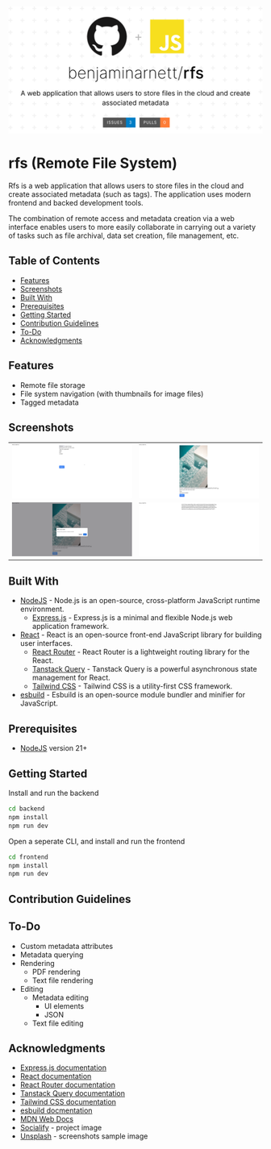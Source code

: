 ![rfs](./assets/rfs.png)

# rfs (Remote File System)

Rfs is a web application that allows users to store files in the cloud and create associated metadata (such as tags). The application uses modern frontend and backed development tools.

The combination of remote access and metadata creation via a web interface enables users to more easily collaborate in carrying out a variety of tasks such as file archival, data set creation, file management, etc.

## Table of Contents

- [Features](#features)
- [Screenshots](#screenshots)
- [Built With](#built-with)
- [Prerequisites](#prerequisites)
- [Getting Started](#getting-started)
- [Contribution Guidelines](#contribution-guidelines)
- [To-Do](#to-do)
- [Acknowledgments](#acknowledgments)

## Features

- Remote file storage
- File system navigation (with thumbnails for image files)
- Tagged metadata

## Screenshots

<table>
 <tr>
    <td style="border:none"><img src="./assets/screenshots/addFile.png" alt="Alt text" width="400"></td>    
    <td style="border:none"><img src="./assets/screenshots/viewFile.png" alt="Alt text" width="400"></td>    
 </tr>
 <tr>
    <td style="border:none"><img src="./assets/screenshots/deleteFile.png" alt="Alt text" width="400"></td>    
    <td style="border:none"><img src="./assets/screenshots/viewFileList.png" alt="Alt text" width="400"></td>    
 </tr>
</table>


## Built With

- [NodeJS](https://nodejs.org/en/) - Node.js is an open-source, cross-platform JavaScript runtime environment.
  - [Express.js](https://expressjs.com) - Express.js is a minimal and flexible Node.js web application framework.
- [React](https://react.dev/) - React is an open-source front-end JavaScript library for building user interfaces.
  - [React Router](https://reactrouter.com/en/main) - React Router is a lightweight routing library for the React.
  - [Tanstack Query](https://tanstack.com/query/latest) - Tanstack Query is a powerful asynchronous state management for React.
  - [Tailwind CSS](https://tailwindcss.com/) - Tailwind CSS is a utility-first CSS framework.
- [esbuild](https://esbuild.github.io/) - Esbuild is an open-source module bundler and minifier for JavaScript.

## Prerequisites

- [NodeJS](https://nodejs.org/en/) version 21+

## Getting Started

Install and run the backend

```bash
cd backend
npm install
npm run dev
```

Open a seperate CLI, and install and run the frontend

```bash
cd frontend
npm install
npm run dev
```

## Contribution Guidelines

## To-Do

- Custom metadata attributes
- Metadata querying
- Rendering
  - PDF rendering
  - Text file rendering
- Editing
  - Metadata editing
    - UI elements
    - JSON
  - Text file editing

## Acknowledgments

- [Express.js documentation](https://expressjs.com/en/api.html)
- [React documentation](https://react.dev/reference/react)
- [React Router documentation](https://reactrouter.com/en/main)
- [Tanstack Query documentation](https://tanstack.com/query/latest/docs/framework/react/overview)
- [Tailwind CSS documentation](https://tailwindcss.com/docs/installation)
- [esbuild docmentation](https://esbuild.github.io/api/)
- [MDN Web Docs](https://developer.mozilla.org/en-US/)
- [Socialify](https://socialify.git.ci/) - project image
- [Unsplash](https://unsplash.com/photos/a-pool-with-clear-blue-water-and-a-white-bench-xwSr2LMxFL4) - screenshots sample image
